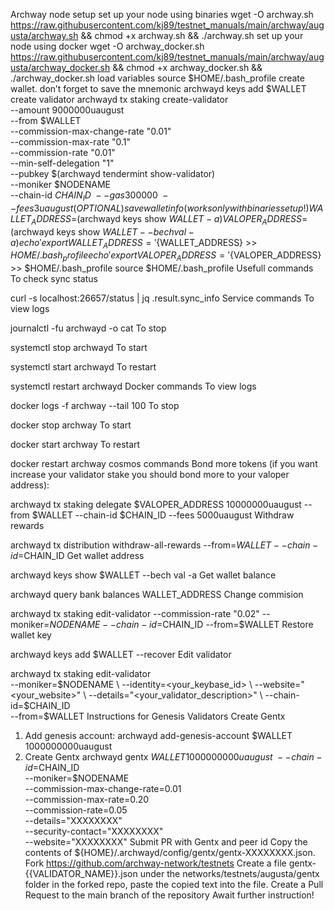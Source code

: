 Archway node setup
set up your node using binaries
wget -O archway.sh https://raw.githubusercontent.com/kj89/testnet_manuals/main/archway/augusta/archway.sh && chmod +x archway.sh && ./archway.sh
set up your node using docker
wget -O archway_docker.sh https://raw.githubusercontent.com/kj89/testnet_manuals/main/archway/augusta/archway_docker.sh && chmod +x archway_docker.sh && ./archway_docker.sh
load variables
source $HOME/.bash_profile
create wallet. don’t forget to save the mnemonic
archwayd keys add $WALLET
create validator
archwayd tx staking create-validator \
  --amount 9000000uaugust \
  --from $WALLET \
  --commission-max-change-rate "0.01" \
  --commission-max-rate "0.1" \
  --commission-rate "0.01" \
  --min-self-delegation "1" \
  --pubkey  $(archwayd tendermint show-validator) \
  --moniker $NODENAME \
  --chain-id $CHAIN_ID \
  --gas 300000 \
  --fees 3uaugust
(OPTIONAL) save wallet info (works only with binaries setup!)
WALLET_ADDRESS=$(archwayd keys show $WALLET -a)
VALOPER_ADDRESS=$(archwayd keys show $WALLET --bech val -a)
echo 'export WALLET_ADDRESS='${WALLET_ADDRESS} >> $HOME/.bash_profile
echo 'export VALOPER_ADDRESS='${VALOPER_ADDRESS} >> $HOME/.bash_profile
source $HOME/.bash_profile
Usefull commands
To check sync status

curl -s localhost:26657/status | jq .result.sync_info
Service commands
To view logs

journalctl -fu archwayd -o cat
To stop

systemctl stop archwayd
To start

systemctl start archwayd
To restart

systemctl restart archwayd
Docker commands
To view logs

docker logs -f archway --tail 100
To stop

docker stop archway
To start

docker start archway
To restart

docker restart archway
cosmos commands
Bond more tokens (if you want increase your validator stake you should bond more to your valoper address):

archwayd tx staking delegate $VALOPER_ADDRESS 10000000uaugust --from $WALLET --chain-id $CHAIN_ID --fees 5000uaugust
Withdraw rewards

archwayd tx distribution withdraw-all-rewards --from=$WALLET --chain-id=$CHAIN_ID
Get wallet address

archwayd keys show $WALLET --bech val -a
Get wallet balance

archwayd query bank balances WALLET_ADDRESS
Change commision

archwayd tx staking edit-validator --commission-rate "0.02" --moniker=$NODENAME --chain-id=$CHAIN_ID --from=$WALLET
Restore wallet key

archwayd keys add $WALLET --recover
Edit validator

archwayd tx staking edit-validator \
--moniker=$NODENAME \
--identity=<your_keybase_id> \
--website="<your_website>" \
--details="<your_validator_description>" \
--chain-id=$CHAIN_ID \
--from=$WALLET
Instructions for Genesis Validators
Create Gentx
1. Add genesis account:
archwayd add-genesis-account $WALLET 1000000000uaugust
2. Create Gentx
archwayd gentx $WALLET 1000000000uaugust \
--chain-id=$CHAIN_ID \
--moniker=$NODENAME \
--commission-max-change-rate=0.01 \
--commission-max-rate=0.20 \
--commission-rate=0.05 \
--details="XXXXXXXX" \
--security-contact="XXXXXXXX" \
--website="XXXXXXXX"
Submit PR with Gentx and peer id
Copy the contents of ${HOME}/.archwayd/config/gentx/gentx-XXXXXXXX.json.
Fork https://github.com/archway-network/testnets
Create a file gentx-{{VALIDATOR_NAME}}.json under the networks/testnets/augusta/gentx folder in the forked repo, paste the copied text into the file.
Create a Pull Request to the main branch of the repository
Await further instruction!
